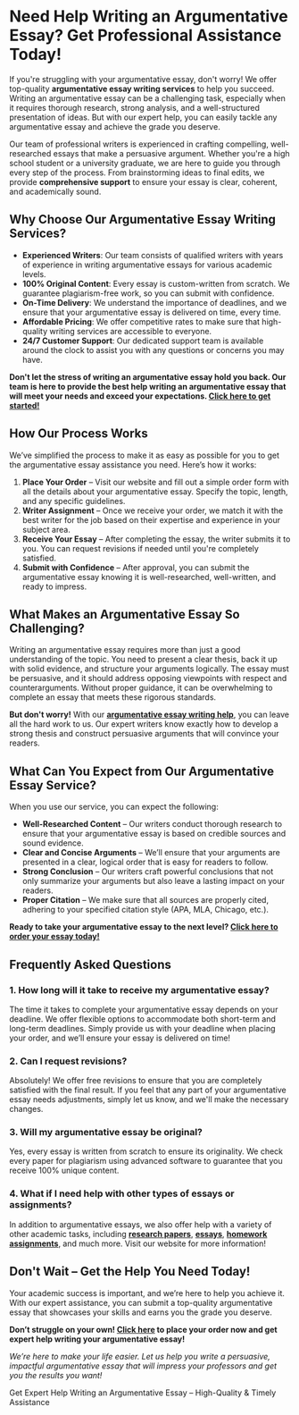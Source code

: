 <h1>Need Help Writing an Argumentative Essay? Get Professional Assistance Today!</h1>

<p>If you're struggling with your argumentative essay, don't worry! We offer top-quality <strong>argumentative essay writing services</strong> to help you succeed. Writing an argumentative essay can be a challenging task, especially when it requires thorough research, strong analysis, and a well-structured presentation of ideas. But with our expert help, you can easily tackle any argumentative essay and achieve the grade you deserve.</p>

<p>Our team of professional writers is experienced in crafting compelling, well-researched essays that make a persuasive argument. Whether you're a high school student or a university graduate, we are here to guide you through every step of the process. From brainstorming ideas to final edits, we provide <strong>comprehensive support</strong> to ensure your essay is clear, coherent, and academically sound.</p>

<h2>Why Choose Our Argumentative Essay Writing Services?</h2>

<ul>
  <li><strong>Experienced Writers</strong>: Our team consists of qualified writers with years of experience in writing argumentative essays for various academic levels.</li>
  <li><strong>100% Original Content</strong>: Every essay is custom-written from scratch. We guarantee plagiarism-free work, so you can submit with confidence.</li>
  <li><strong>On-Time Delivery</strong>: We understand the importance of deadlines, and we ensure that your argumentative essay is delivered on time, every time.</li>
  <li><strong>Affordable Pricing</strong>: We offer competitive rates to make sure that high-quality writing services are accessible to everyone.</li>
  <li><strong>24/7 Customer Support</strong>: Our dedicated support team is available around the clock to assist you with any questions or concerns you may have.</li>
</ul>

<p><strong>Don't let the stress of writing an argumentative essay hold you back. Our team is here to provide the best help writing an argumentative essay that will meet your needs and exceed your expectations. <a href="https://tinyurl.com/topessay?keyword=help+writing+an+argumentative+essay" target="_blank"><strong>Click here to get started!</strong></a></strong></p>

<h2>How Our Process Works</h2>

<p>We’ve simplified the process to make it as easy as possible for you to get the argumentative essay assistance you need. Here’s how it works:</p>

<ol>
  <li><strong>Place Your Order</strong> – Visit our website and fill out a simple order form with all the details about your argumentative essay. Specify the topic, length, and any specific guidelines.</li>
  <li><strong>Writer Assignment</strong> – Once we receive your order, we match it with the best writer for the job based on their expertise and experience in your subject area.</li>
  <li><strong>Receive Your Essay</strong> – After completing the essay, the writer submits it to you. You can request revisions if needed until you're completely satisfied.</li>
  <li><strong>Submit with Confidence</strong> – After approval, you can submit the argumentative essay knowing it is well-researched, well-written, and ready to impress.</li>
</ol>

<h2>What Makes an Argumentative Essay So Challenging?</h2>

<p>Writing an argumentative essay requires more than just a good understanding of the topic. You need to present a clear thesis, back it up with solid evidence, and structure your arguments logically. The essay must be persuasive, and it should address opposing viewpoints with respect and counterarguments. Without proper guidance, it can be overwhelming to complete an essay that meets these rigorous standards.</p>

<p><strong>But don't worry!</strong> With our <a href="https://tinyurl.com/topessay?keyword=help+writing+an+argumentative+essay" target="_blank"><strong>argumentative essay writing help</strong></a>, you can leave all the hard work to us. Our expert writers know exactly how to develop a strong thesis and construct persuasive arguments that will convince your readers.</p>

<h2>What Can You Expect from Our Argumentative Essay Service?</h2>

<p>When you use our service, you can expect the following:</p>

<ul>
  <li><strong>Well-Researched Content</strong> – Our writers conduct thorough research to ensure that your argumentative essay is based on credible sources and sound evidence.</li>
  <li><strong>Clear and Concise Arguments</strong> – We’ll ensure that your arguments are presented in a clear, logical order that is easy for readers to follow.</li>
  <li><strong>Strong Conclusion</strong> – Our writers craft powerful conclusions that not only summarize your arguments but also leave a lasting impact on your readers.</li>
  <li><strong>Proper Citation</strong> – We make sure that all sources are properly cited, adhering to your specified citation style (APA, MLA, Chicago, etc.).</li>
</ul>

<p><strong>Ready to take your argumentative essay to the next level? <a href="https://tinyurl.com/topessay?keyword=help+writing+an+argumentative+essay" target="_blank"><strong>Click here to order your essay today!</strong></a></strong></p>

<h2>Frequently Asked Questions</h2>

<h3>1. How long will it take to receive my argumentative essay?</h3>
<p>The time it takes to complete your argumentative essay depends on your deadline. We offer flexible options to accommodate both short-term and long-term deadlines. Simply provide us with your deadline when placing your order, and we’ll ensure your essay is delivered on time!</p>

<h3>2. Can I request revisions?</h3>
<p>Absolutely! We offer free revisions to ensure that you are completely satisfied with the final result. If you feel that any part of your argumentative essay needs adjustments, simply let us know, and we'll make the necessary changes.</p>

<h3>3. Will my argumentative essay be original?</h3>
<p>Yes, every essay is written from scratch to ensure its originality. We check every paper for plagiarism using advanced software to guarantee that you receive 100% unique content.</p>

<h3>4. What if I need help with other types of essays or assignments?</h3>
<p>In addition to argumentative essays, we also offer help with a variety of other academic tasks, including <a href="https://tinyurl.com/topessay?keyword=help+writing+an+argumentative+essay" target="_blank"><strong>research papers</strong></a>, <a href="https://tinyurl.com/topessay?keyword=help+writing+an+argumentative+essay" target="_blank"><strong>essays</strong></a>, <a href="https://tinyurl.com/topessay?keyword=help+writing+an+argumentative+essay" target="_blank"><strong>homework assignments</strong></a>, and much more. Visit our website for more information!</p>

<h2>Don't Wait – Get the Help You Need Today!</h2>

<p>Your academic success is important, and we’re here to help you achieve it. With our expert assistance, you can submit a top-quality argumentative essay that showcases your skills and earns you the grade you deserve. </p>

<p><strong>Don’t struggle on your own! <a href="https://tinyurl.com/topessay?keyword=help+writing+an+argumentative+essay" target="_blank">Click here</a> to place your order now and get expert help writing your argumentative essay!</strong></p>

<p><em>We’re here to make your life easier. Let us help you write a persuasive, impactful argumentative essay that will impress your professors and get you the results you want!</em></p>
Get Expert Help Writing an Argumentative Essay – High-Quality &amp; Timely Assistance
